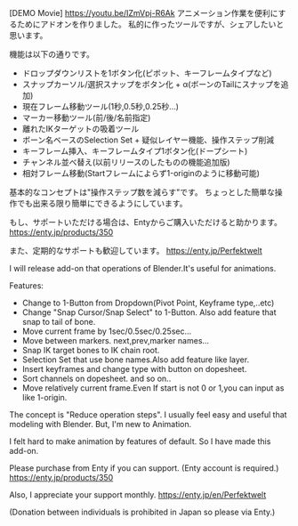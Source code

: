 [DEMO Movie] https://youtu.be/IZmVpj-R6Ak
アニメーション作業を便利にするためにアドオンを作りました。
私的に作ったツールですが、シェアしたいと思います。

機能は以下の通りです。

 - ドロップダウンリストを1ボタン化(ピボット、キーフレームタイプなど)
 - スナップカーソル/選択スナップをボタン化 + α(ボーンのTailにスナップを追加)
 - 現在フレーム移動ツール(1秒,0.5秒,0.25秒…)
 - マーカー移動ツール(前/後/名前指定)
 - 離れたIKターゲットの吸着ツール
 - ボーン名ベースのSelection Set + 疑似レイヤー機能、操作ステップ削減
 - キーフレーム挿入、キーフレームタイプ1ボタン化(ドープシート)
 - チャンネル並べ替え(以前リリースのしたものの機能追加版)
 - 相対フレーム移動(Startフレームによらず1-originのように移動可能)

基本的なコンセプトは"操作ステップ数を減らす"です。
ちょっとした簡単な操作でも出来る限り簡単にできるようにしています。

もし、サポートいただける場合は、Entyからご購入いただけると助かります。
https://enty.jp/products/350

また、定期的なサポートも歓迎しています。
https://enty.jp/Perfektwelt

I will release add-on that operations of Blender.It's useful for animations.

Features:
 - Change to 1-Button from Dropdown(Pivot Point, Keyframe type,..etc)
 - Change "Snap Cursor/Snap Select" to 1-Button. Also add feature that snap to tail of bone.
 - Move current frame by 1sec/0.5sec/0.25sec...
 - Move between markers. next,prev,marker names...
 - Snap IK target bones to IK chain root.
 - Selection Set that use bone names.Also add feature like layer.
 - Insert keyframes and change type with button on dopesheet.
 - Sort channels on dopesheet. and so on..
 - Move relatively current frame.Even If start is not 0 or 1,you can input as like 1-origin.

The concept is "Reduce operation steps".
I usually feel easy and useful that modeling with Blender.
But, I'm new to Animation.

I felt hard to make animation by features of default.
So I have made this add-on.

Please purchase from Enty if you can support. (Enty account is required.)
https://enty.jp/products/350

Also, I appreciate your support monthly.
https://enty.jp/en/Perfektwelt

(Donation between individuals is prohibited in Japan so please via Enty.)
